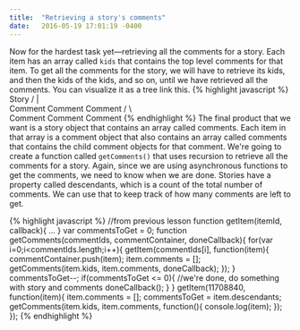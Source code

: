 ```yaml
---
title:  "Retrieving a story's comments"
date:   2016-05-19 17:01:19 -0400
---
```

Now for the hardest task yet&mdash;retrieving all the comments for a story. Each item has an array called `kids` that contains the top level comments for that item. To get all the comments for the story, we will have to retrieve its kids, and then the kids of the kids, and so on, until we have retrieved all the comments. You can visualize it as a tree link this.
{% highlight javascript %}
                Story
            /      |        \
        Comment    Comment   Comment
    /         \                 \
   Comment    Comment           Comment
{% endhighlight %}
The final product that we want is a story object that contains an array called comments. Each item in that array is a comment object that also contains an array called comments that contains the child comment objects for that comment. We're going to create a function called `getComments()` that uses recursion to retrieve all the comments for a story. Again, since we are using asynchronous functions to get the comments, we need to know when we are done. Stories have a property called descendants, which is a count of the total number of comments. We can use that to keep track of how many comments are left to get.

{% highlight javascript %}
//from previous lesson
function getItem(itemId, callback){
   ...
}
var commentsToGet = 0;
function getComments(commentIds, commentContainer, doneCallback){
    for(var i=0;i<commentIds.length;i++){
        getItem(commentIds[i], function(item){
            commentContainer.push(item);
            item.comments = [];
            getComments(item.kids, item.comments, doneCallback);
        });
    }
    commentsToGet--;
    if(commentsToGet <= 0){
        //we're done, do something with story and comments
        doneCallback();
    }
}
getItem(11708840, function(item){
    item.comments = [];
    commentsToGet = item.descendants;
    getComments(item.kids, item.comments, function(){ console.log(item); });
});
{% endhighlight %}


